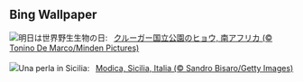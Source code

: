 ## Bing Wallpaper
![](https://www.bing.com/th?id=OHR.KrugerLeopard_JA-JP0770741894_UHD.jpg&w=1000)明日は世界野生生物の日:&nbsp;&ensp;[クルーガー国立公園のヒョウ, 南アフリカ (© Tonino De Marco/Minden Pictures)](https://www.bing.com/th?id=OHR.KrugerLeopard_JA-JP0770741894_UHD.jpg)
<br><br/>
![](https://www.bing.com/th?id=OHR.ModicaItaly_IT-IT4926775993_UHD.jpg&w=1000)Una perla in Sicilia:&nbsp;&ensp;[Modica, Sicilia, Italia (© Sandro Bisaro/Getty Images)](https://www.bing.com/th?id=OHR.ModicaItaly_IT-IT4926775993_UHD.jpg)
<br><br/>

